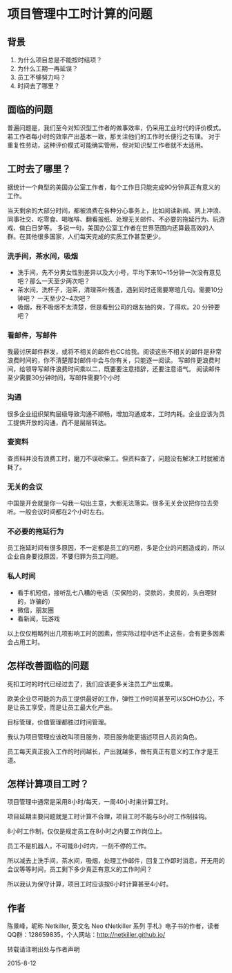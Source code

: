 项目管理中工时计算的问题
=====

背景
-----
1. 为什么项目总是不能按时结项？
1. 为什么工期一再延误？
1. 员工不够努力吗？
1. 时间去了哪里？

面临的问题
-----
普遍问题是，我们至今对知识型工作者的做事效率，仍采用工业时代的评价模式。若工作者每小时的效率产出基本一致，那关注他们的工作时长便行之有理。
对于重复性劳动，这种评价模式可能确实管用，但对知识型工作者就不太适用。

工时去了哪里？
-----

据统计一个典型的美国办公室工作者，每个工作日只能完成90分钟真正有意义的工作。

当天剩余的大部分时间，都被浪费在各种分心事务上，比如阅读新闻、网上冲浪、同事社交、吃零食、喝咖啡、翻看报纸、处理无关邮件、不必要的拖延行为、玩游戏、做白日梦等。
多说一句，美国办公室工作者在世界范围内还算最高效的人群。在其他很多国家，人们每天完成的实质工作甚至更少。


### 洗手间，茶水间，吸烟
* 洗手间，先不分男女性别差异以及大小号，平均下来10~15分钟一次没有意见吧？那么一天至少两次吧？
* 茶水间，洗杯子，泡茶，清理茶叶残渣，遇到同时还需要寒暄几句。需要10分钟吧？ 一天至少2~4次吧？
* 吸烟，我不吸烟不太清楚，但是看到公司的烟友抽的爽，了得欢。20 分钟要吧？

### 看邮件，写邮件
我最讨厌邮件群发，或将不相关的邮件也CC给我。阅读这些不相关的邮件是非常浪费时间的，你不清楚那封邮件中会与你有关，只能逐一阅读。
写邮件更浪费时间，给领导写邮件浪费时间乘以二，既要要注意措辞，还要注意语气。
阅读邮件至少需要30分钟时间，写邮件需要1个小时

### 沟通
很多企业组织架构层级导致沟通不顺畅，增加沟通成本，工时内耗。企业应该为员工提供开放的沟通，而不是层层转达。

### 查资料
查资料并没有浪费工时，磨刀不误砍柴工。但资料查了，问题没有解决工时就被消耗了。

### 无关的会议
中国是开会就是你一句我一句出主意，大都无法落实。很多无关会议把你拉去旁听。一般会议时间都在2个小时左右。

### 不必要的拖延行为
员工拖延时间有很多原因，不一定都是员工的问题，多是企业的问题造成的，所以企业自身要找原因，不要归罪为员工问题。

### 私人时间
* 看手机短信，接听乱七八糟的电话（买保险的，贷款的，卖房的，头自理财的，诈骗的） 
* 微信，朋友圈
* 看新闻，玩游戏

以上仅仅粗略列出几项影响工时的因素，但实际过程中远不止这些，会有更多因素会占用工时。


怎样改善面临的问题
-----
死扣工时的时代已经过去了，我们应该更多关注员工产出成果。

欧美企业尽可能的为员工提供最好的工作，弹性工作时间甚至可以SOHO办公，不是让员工享受，而是让员工最大化产出。

目标管理，价值管理都胜过时间管理。

我认为项目管理应该改叫项目服务，项目服务能更描述项目人员的角色。

员工每天真正投入工作的时间越长，产出就越多，做有真正有意义的工作才是王道。


怎样计算项目工时？
-----
项目管理中通常是采用8小时/每天，一周40小时来计算工时。

项目延期主要问题就是工时计算不合理，项目工时不能与8小时工作制挂钩。

8小时工作制，仅仅是规定员工在8小时之内要工作岗位上。

员工不是机器人，不可能8小时内，一刻不停的工作。

所以减去上洗手间，茶水间，吸烟，处理工作邮件，回复工作即时消息，开无用的会议等等时间，员工剩下多少真正有意义的工作时间？

所以我认为保守计算，项目工时应该按6小时计算甚至4小时。


作者
-----
陈景峰，昵称 Netkiller, 英文名 Neo 《Netkiller 系列 手札》电子书的作者，读者QQ群：128659835，个人网站：http://netkiller.github.io/

转载请注明出处与作者声明


2015-8-12 




